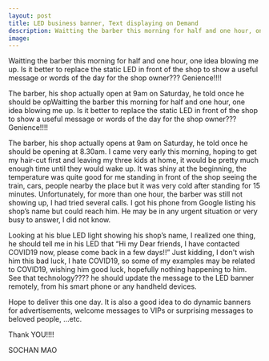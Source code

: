 ```yaml
---
layout: post
title: LED business banner, Text displaying on Demand
description: Waitting the barber this morning for half and one hour, one idea blowing me up. Is it better to replace the static LED in front of the shop to show a useful message or words of the day for the shop owner??? Genience!!!!
image: 
---
```


Waitting the barber this morning for half and one hour, one idea blowing me up. Is it better to replace the static LED in front of the shop to show a useful message or words of the day for the shop owner??? Genience!!!!

The barber, his shop actually open at 9am on Saturday, he told once he should be opWaitting the barber this morning for half and one hour, one idea blowing me up. Is it better to replace the static LED in front of the shop to show a useful message or words of the day for the shop owner??? Genience!!!!

The barber, his shop actually opens at 9am on Saturday, he told once he should be opening at 8.30am. I came very early this morning, hoping to get my hair-cut first and leaving my three kids at home, it would be pretty much enough time until they would wake up. It was shiny at the beginning, the temperature was quite good for me standing in front of the shop seeing the train, cars, people nearby the place but it was very cold after standing for 15 minutes. Unfortunately, for more than one hour, the barber was still not showing up, I had tried several calls. I got his phone from Google listing his shop’s name but could reach him. He may be in any urgent situation or very busy to answer, I did not know. 

Looking at his blue LED light showing his shop’s name, I realized one thing, he should tell me in his LED that “Hi my Dear friends, I have contacted COVID19 now, please come back in a few days!!” Just kidding, I don't wish him this bad luck, I hate COVID19, so some of my examples may be related to COVID19, wishing him good luck, hopefully nothing happening to him. See that technology???? he should update the message to the LED banner remotely, from his smart phone or any handheld devices.

Hope to deliver this one day. It is also a good idea to do dynamic banners for advertisements, welcome messages to VIPs or surprising messages to beloved people, …etc.

Thank YOU!!!!

SOCHAN MAO
